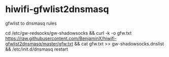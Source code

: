 # hiwifi-gfwlist2dnsmasq
gfwlist to dnsmasq rules


cd /etc/gw-redsocks/gw-shadowsocks && curl -k -o gfw.txt https://raw.githubusercontent.com/BenjaminX/hiwifi-gfwlist2dnsmasq/master/gfw.txt && cat gfw.txt >> gw-shadowsocks.dnslist && /etc/init.d/dnsmasq restart
